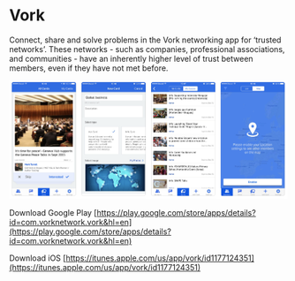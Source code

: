 # Vork

Connect, share and solve problems in the Vork networking app for ‘trusted networks’. These networks - such as companies, professional associations, and communities - have an inherently higher level of trust between members, even if they have not met before.

![](../.gitbook/assets/image%20%2810%29.png)

Download Google Play [https://play.google.com/store/apps/details?id=com.vorknetwork.vork&hl=en](https://play.google.com/store/apps/details?id=com.vorknetwork.vork&hl=en)

Download iOS [https://itunes.apple.com/us/app/vork/id1177124351](https://itunes.apple.com/us/app/vork/id1177124351)

